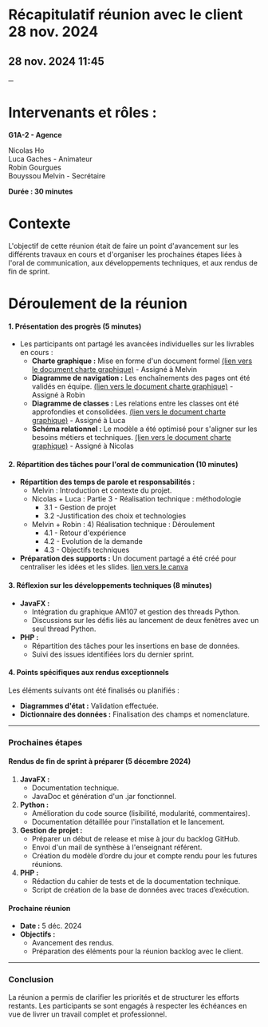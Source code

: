 # **Récapitulatif réunion avec le client 28 nov. 2024**

## 28 nov. 2024 11:45

**─**

# **Intervenants et rôles :** 

**G1A-2 \- Agence**

Nicolas Ho  
Luca Gaches \- Animateur  
Robin Gourgues  
Bouyssou Melvin \- Secrétaire

**Durée : 30 minutes**

# **Contexte**

L'objectif de cette réunion était de faire un point d'avancement sur les différents travaux en cours et d'organiser les prochaines étapes liées à l'oral de communication, aux développements techniques, et aux rendus de fin de sprint.

# **Déroulement de la réunion**

#### **1\. Présentation des progrès (5 minutes)**

* Les participants ont partagé les avancées individuelles sur les livrables en cours :  
  * **Charte graphique :** Mise en forme d'un document formel [(lien vers le document charte graphique)](https://docs.google.com/document/d/1KywJG05UZmFgdfuF_x_2lPx_W-kG6IJpKe9BskbvbSM/edit?usp=sharing) \- Assigné à Melvin  
  * **Diagramme de navigation :** Les enchaînements des pages ont été validés en équipe. [(lien vers le document charte graphique)](https://docs.google.com/document/d/1KywJG05UZmFgdfuF_x_2lPx_W-kG6IJpKe9BskbvbSM/edit?usp=sharing) \- Assigné à Robin  
  * **Diagramme de classes :** Les relations entre les classes ont été approfondies et consolidées. [(lien vers le document charte graphique)](https://docs.google.com/document/d/147yreLdoCEpY2D59H3ViuhhNt9qcW8_vN7ug9Vr0bxw/edit?usp=sharing) \- Assigné à Luca  
  * **Schéma relationnel :** Le modèle a été optimisé pour s'aligner sur les besoins métiers et techniques.  [(lien vers le document charte graphique)](https://docs.google.com/document/d/147yreLdoCEpY2D59H3ViuhhNt9qcW8_vN7ug9Vr0bxw/edit?usp=sharing) \- Assigné à Nicolas

#### **2\. Répartition des tâches pour l'oral de communication (10 minutes)**

* **Répartition des temps de parole et responsabilités :**  
  * Melvin : Introduction et contexte du projet.  
  * Nicolas \+ Luca : Partie 3 \- Réalisation technique : méthodologie  
    * 3.1 \- Gestion de projet   
    * 3.2 \-Justification des choix et technologies  
  * Melvin \+ Robin : 4\) Réalisation technique : Déroulement  
    * 4.1 \- Retour d'expérience  
    * 4.2 \- Evolution de la demande  
    * 4.3 \- Objectifs techniques  
* **Préparation des supports :** Un document partagé a été créé pour centraliser les idées et les slides. [lien vers le canva](https://www.canva.com/design/DAGVsMsVAQU/gA--hP5LVh5xptz-r_g45Q/edit)

#### **3\. Réflexion sur les développements techniques (8 minutes)**

* **JavaFX :**  
  * Intégration du graphique AM107 et gestion des threads Python.  
  * Discussions sur les défis liés au lancement de deux fenêtres avec un seul thread Python.  
* **PHP :**  
  * Répartition des tâches pour les insertions en base de données.  
  * Suivi des issues identifiées lors du dernier sprint.

#### **4\. Points spécifiques aux rendus exceptionnels**

Les éléments suivants ont été finalisés ou planifiés :

* **Diagrammes d'état :** Validation effectuée.  
* **Dictionnaire des données :** Finalisation des champs et nomenclature.

---

### **Prochaines étapes**

#### **Rendus de fin de sprint à préparer (5 décembre 2024\)**

1. **JavaFX :**  
   * Documentation technique.  
   * JavaDoc et génération d'un .jar fonctionnel.  
2. **Python :**  
   * Amélioration du code source (lisibilité, modularité, commentaires).  
   * Documentation détaillée pour l'installation et le lancement.  
3. **Gestion de projet :**  
   * Préparer un début de release et mise à jour du backlog GitHub.  
   * Envoi d'un mail de synthèse à l'enseignant référent.  
   * Création du modèle d’ordre du jour et compte rendu pour les futures réunions.  
4. **PHP :**  
   * Rédaction du cahier de tests et de la documentation technique.  
   * Script de création de la base de données avec traces d’exécution.

#### **Prochaine réunion**

* **Date :** 5 déc. 2024  
* **Objectifs :**  
  * Avancement des rendus.  
  * Préparation des éléments pour la réunion backlog avec le client.

---

### **Conclusion**

La réunion a permis de clarifier les priorités et de structurer les efforts restants. Les participants se sont engagés à respecter les échéances en vue de livrer un travail complet et professionnel.

